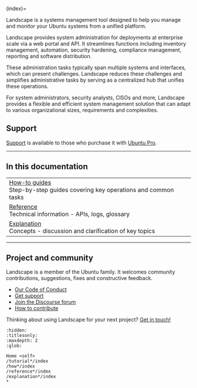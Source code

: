 (index)=

Landscape is a systems management tool designed to help you manage and monitor your Ubuntu systems from a unified platform.

Landscape provides system administration for deployments at enterprise scale via a web portal and API. It streamlines functions including inventory management, automation, security hardening, compliance management, reporting and software distribution.

These administration tasks typically span multiple systems and interfaces, which can present challenges. Landscape reduces these challenges and simplifies administrative tasks by serving as a centralized hub that unifies these operations.

For system administrators, security analysts, CISOs and more, Landscape provides a flexible and efficient system management solution that can adapt to various organizational sizes, requirements and complexities.

## Support

[Support](https://support.canonical.com/) is available to those who purchase it with [Ubuntu Pro](https://ubuntu.com/pro).

---

## In this documentation

| | |
|--|--|
| [How-to guides](/docs/how-to-guides/index) </br> Step-by-step guides covering key operations and common tasks |
| [Reference](/docs/reference/index) </br> Technical information - APIs, logs, glossary | 
| [Explanation](/docs/explanation/index) </br> Concepts - discussion and clarification of key topics |
---

## Project and community

Landscape is a member of the Ubuntu family. It welcomes community contributions, suggestions, fixes and constructive feedback. 

* [Our Code of Conduct](https://launchpad.net/codeofconduct/2.0)
* [Get support](https://ubuntu.com/support/community-support)
* [Join the Discourse forum](https://discourse.ubuntu.com/c/landscape/89)
* [How to contribute](/contribute-to-our-docs)

Thinking about using Landscape for your next project? [Get in touch!](https://ubuntu.com/landscape#get-in-touch)
 
<!-- Metadata for discourse module -->

```{toctree}
:hidden:
:titlesonly:
:maxdepth: 2
:glob:

Home <self>
/tutorial*/index
/how*/index
/reference*/index
/explanation*/index
*
